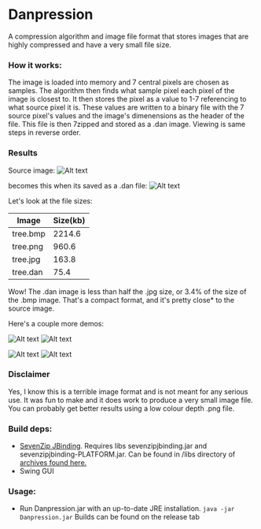 # Danpression
A compression algorithm and image file format that stores images that are highly compressed and have a very small file size.

### How it works:
The image is loaded into memory and 7 central pixels are chosen as samples. The algorithm then finds what sample pixel each pixel of the image is closest to. It then stores the pixel as a value to 1-7 referencing to what source pixel it is. These values are written to a binary file with the 7 source pixel's values and the image's dimenensions as the header of the file. This file is then 7zipped and stored as a .dan image. Viewing is same steps in reverse order.

### Results
Source image:
![Alt text](../master/demo/tree.jpg)

becomes this when its saved as a .dan file:
![Alt text](../master/demo/tree_converted.jpg)


Let's look at the file sizes:

| Image       | Size(kb)         | 
| ------------- |-------------|
| tree.bmp      | 2214.6 |
| tree.png      | 960.6   |  
| tree.jpg      | 163.8   |
| tree.dan |  75.4 |

Wow! The .dan image is less than half the .jpg size, or 3.4% of the size of the .bmp image. That's a compact format, and it's pretty close* to the source image.

Here's a couple more demos:

![Alt text](../master/demo/track.jpg)
![Alt text](../master/demo/track_converted.jpg)


![Alt text](../master/demo/tiger.jpg)
![Alt text](../master/demo/tiger_converted.jpg)




### Disclaimer
Yes, I know this is a terrible image format and is not meant for any serious use. It was fun to make and it does work to
produce a very small image file. You can probably get better results using a low colour depth .png file.

 ### Build deps:
* [SevenZip JBinding](http://sevenzipjbind.sourceforge.net/). Requires libs sevenzipjbinding.jar and sevenzipjbinding-PLATFORM.jar.
Can be found in /libs directory of [archives found here.](https://sourceforge.net/projects/sevenzipjbind/files/7-Zip-JBinding/9.20-2.00beta/)
* Swing GUI

### Usage: 
* Run Danpression.jar with an up-to-date JRE installation. `java -jar Danpression.jar` Builds can be found on the release tab
